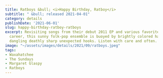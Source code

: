 ```yaml
---
title: Ratboys &bull; <i>Happy Birthday, Ratboy</i>
subtitle: " &bull; released 2021-04-01"
category: details
publishDate: '2021-06-01'
slug: happy-birthday-ratboy-ratboys
excerpt: Revisiting songs from their debut 2011 EP and various favorites from a ten-year
  career, this sunny folk-pop ensemble is buoyed by brightly colored harmony balloons
  dangling deathly sharp unexpected hooks. Listen with care and often.
image: "~/assets/images/details/2021/09/ratboys.jpeg"
tags:
- Waxahatchee
- The Sundays
- Margaret Glaspy
- Ratboys
---
```


